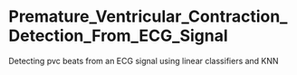 # Premature_Ventricular_Contraction_Detection_From_ECG_Signal
Detecting pvc beats from an ECG signal using linear classifiers and KNN
